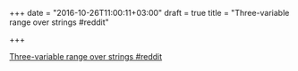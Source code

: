 +++
date = "2016-10-26T11:00:11+03:00"
draft = true
title = "Three-variable range over strings  #reddit"

+++

<p><a href="https://t.co/w9ujzAQkVs">Three-variable range over strings  #reddit</a></p>
